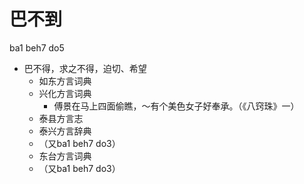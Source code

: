 # 巴不到
ba1 beh7 do5
+ 巴不得，求之不得，迫切、希望
  * 如东方言词典
  * 兴化方言词典
    - 傅景在马上四面偷瞧，～有个美色女子好奉承。（《八窍珠》一）
  * 泰县方言志
  * 泰兴方言辞典
  + （又ba1 beh7 do3）
  * 东台方言词典
  + （又ba1 beh7 do3）
<!--
泰兴“大拇节头扒耳朵”词条
-->
